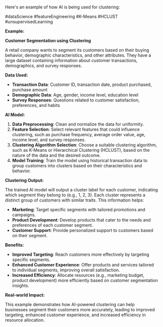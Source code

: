Here's an example of how AI is being used for clustering:

#dataScience #featureEngineering #K-Means #HCLUST #unsupervisedLearning

**Example:**

**Customer Segmentation using Clustering**

A retail company wants to segment its customers based on their buying behavior, demographic characteristics, and other attributes. They have a large dataset containing information about customer transactions, demographics, and survey responses.

**Data Used:**

- **Transaction Data**: Customer ID, transaction date, product purchased, purchase amount
- **Demographic Data**: Age, gender, income level, education level
- **Survey Responses**: Questions related to customer satisfaction, preferences, and habits

**AI Model:**

1. **Data Preprocessing**: Clean and normalize the data for uniformity.
2. **Feature Selection**: Select relevant features that could influence clustering, such as purchase frequency, average order value, age, income level, and survey responses.
3. **Clustering Algorithm Selection**: Choose a suitable clustering algorithm, such as K-Means or Hierarchical Clustering (HCLUST), based on the nature of the data and the desired outcome.
4. **Model Training**: Train the model using historical transaction data to group customers into clusters based on their characteristics and behavior.

**Clustering Output:**

The trained AI model will output a cluster label for each customer, indicating which segment they belong to (e.g., 1, 2, 3). Each cluster represents a distinct group of customers with similar traits. This information helps:

- **Marketing**: Target specific segments with tailored promotions and campaigns.
- **Product Development**: Develop products that cater to the needs and preferences of each customer segment.
- **Customer Support**: Provide personalized support to customers based on their segment.

**Benefits:**

- **Improved Targeting**: Reach customers more effectively by targeting specific segments.
- **Enhanced Customer Experience**: Offer products and services tailored to individual segments, improving overall satisfaction.
- **Increased Efficiency**: Allocate resources (e.g., marketing budget, product development) more efficiently based on customer segmentation insights.

**Real-world Impact:**

This example demonstrates how AI-powered clustering can help businesses segment their customers more accurately, leading to improved targeting, enhanced customer experience, and increased efficiency in resource allocation.